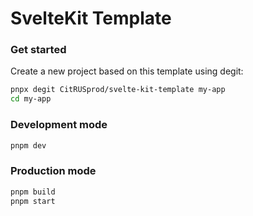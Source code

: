 # SvelteKit Template

### Get started

Create a new project based on this template using degit:

```sh
pnpx degit CitRUSprod/svelte-kit-template my-app
cd my-app
```

### Development mode

```sh
pnpm dev
```

### Production mode

```sh
pnpm build
pnpm start
```
